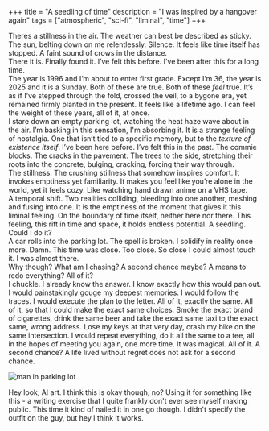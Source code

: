 +++
title = "A seedling of time"
description = "I was inspired by a hangover again"
tags = ["atmospheric", "sci-fi", "liminal", "time"]
+++


Theres a stillness in the air. The weather can best be described as sticky. The sun, belting down on me relentlessly. Silence. It feels like time itself has stopped. A faint sound of crows in the distance.  
There it is. Finally found it. I’ve felt this before. I've been after this for a long time.  
The year is 1996 and I’m about to enter first grade. Except I’m 36, the year is 2025 and it is a Sunday. Both of these are true. Both of these _feel_ true. It’s as if I’ve stepped through the fold, crossed the veil, to a bygone era, yet remained firmly planted in the present. It feels like a lifetime ago. I can feel the weight of these years, all of it, at once.  
I stare down an empty parking lot, watching the heat haze wave about in the air. I’m basking in this sensation, I'm absorbing it. It is a strange feeling of nostalgia. One that isn’t tied to a specific memory, but to the _texture of existence itself_. I’ve been here before. I’ve felt this in the past. The commie blocks. The cracks in the pavement. The trees to the side, stretching their roots into the concrete, bulging, cracking, forcing their way through.  
The stillness. The crushing stillness that somehow inspires comfort. It invokes emptiness yet familiarity. It makes you feel like you’re alone in the world, yet it feels cozy. Like watching hand drawn anime on a VHS tape.  
A temporal shift. Two realities colliding, bleeding into one another, meshing and fusing into one.  It is the emptiness of the moment that gives it this liminal feeling. On the boundary of time itself, neither here nor there. This feeling, this rift in time and space, it holds endless potential. A seedling.  
Could I do it?  
A car rolls into the parking lot. The spell is broken. I solidify in reality once more. Damn. This time was close. Too close. So close I could almost touch it. I was almost there.  
Why though? What am I chasing? A second chance maybe? A means to redo everything? All of it?  
I chuckle. I already know the answer. I know exactly how this would pan out. I would painstakingly gouge my deepest memories. I would follow the traces. I would execute the plan to the letter. All of it, exactly the same. All of it, so that I could make the exact same choices. Smoke the exact brand of cigarettes, drink the same beer and take the exact same taxi to the exact same, wrong address. Lose my keys at that very day, crash my bike on the same intersection. I would repeat everything, do it all the same to a tee, all in the hopes of meeting you again, one more time. It was magical. All of it. A second chance? A life lived without regret does not ask for a second chance.

![man in parking lot](/img/liminal_nostalgia.png)  
  
  Hey look, AI art. I think this is okay though, no? Using it for something like this - a writing exercise that I quite frankly don't ever see myself making public. This time it kind of nailed it in one go though. I didn't specify the outfit on the guy, but hey I think it works. 

